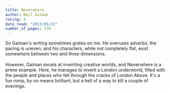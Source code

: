```yaml
---
title: Neverwhere
author: Neil Gaiman
rating: 4
date_read: "2013/05/22"
number_of_pages: 370
---
```


So Gaiman's writing sometimes grates on me. He overuses adverbs, the pacing is uneven, and his characters, while not completely flat, exist somewhere between two and three dimensions. <br/><br/>However, Gaiman excels at inventing creative worlds, and Neverwhere is a prime example. Here, he manages to invent a London underworld, filled with the people and places who fell through the cracks of London Above. It's a fun romp, by no means brilliant, but a hell of a way to kill a couple of evenings. 
